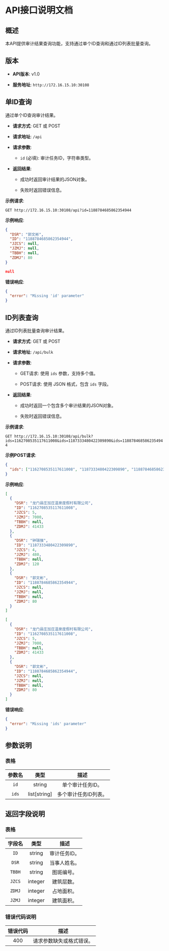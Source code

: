 # **API接口说明文档**

## **概述**

本API提供审计结果查询功能，支持通过单个ID查询和通过ID列表批量查询。

## **版本**

- **API版本**: v1.0

- **服务地址**: `http://172.16.15.10:30108`

## **单ID查询**

通过单个ID查询审计结果。

- **请求方式**: GET 或 POST

- **请求地址**: `/api`

- **请求参数**:

	- `id` (必填): 审计任务ID，字符串类型。

- **返回结果**:

	- 成功时返回审计结果的JSON对象。
	
	- 失败时返回错误信息。

**示例请求**:

`GET http://172.16.15.10:30108/api?id=1188784685862354944`

**示例响应**:

```json
{
  "DSR": "郭文彬",
  "ID": "1188784685862354944",
  "JZCS": null,
  "JZMJ": null,
  "TBBH": null,
  "ZDMJ": 80
}
```

```json
null
```

**错误响应**:

```json
{
  "error": "Missing 'id' parameter"
}
```

## **ID列表查询**

通过ID列表批量查询审计结果。

- **请求方式**: GET 或 POST

- **请求地址**: `/api/bulk`

- **请求参数**:

	- GET请求: 使用 `ids` 参数，支持多个值。
	
	- POST请求: 使用 JSON 格式，包含 `ids` 字段。

- **返回结果**:

	- 成功时返回一个包含多个审计结果的JSON对象。
	
	- 失败时返回错误信息。


**示例请求**:

`GET http://172.16.15.10:30108/api/bulk?ids=1162708535117611008&ids=1187333480422309890&ids=1188784685862354944`

**示例POST请求**:


```json
{
  "ids": ["1162708535117611008", "1187333480422309890", "1188784685862354944"]
}
```

**示例响应**:

```json
[
  {
    "DSR": "龙门县庄加庄温泉度假村有限公司",
    "ID": "1162708535117611008",
    "JZCS": 5,
    "JZMJ": 7000,
    "TBBH": null,
    "ZDMJ": 41433
  },
  {
    "DSR": "钟瑞强",
    "ID": "1187333480422309890",
    "JZCS": 4,
    "JZMJ": 480,
    "TBBH": null,
    "ZDMJ": 120
  },
  {
    "DSR": "郭文彬",
    "ID": "1188784685862354944",
    "JZCS": null,
    "JZMJ": null,
    "TBBH": null,
    "ZDMJ": 80
  }
]
```

```json
[
  {
    "DSR": "龙门县庄加庄温泉度假村有限公司",
    "ID": "1162708535117611008",
    "JZCS": 5,
    "JZMJ": 7000,
    "TBBH": null,
    "ZDMJ": 41433
  },
  {
    "DSR": "郭文彬",
    "ID": "1188784685862354944",
    "JZCS": null,
    "JZMJ": null,
    "TBBH": null,
    "ZDMJ": 80
  }
]
```

**错误响应**:

```json
{
  "error": "Missing 'ids' parameter"
}
```

## **参数说明**

### 表格

|参数名|类型|描述|
|:-:|:-:|:-:|
|`id`|string|单个审计任务ID。|
|`ids`|list[string]|多个审计任务ID列表。|

## **返回字段说明**

### 表格

|字段名|类型|描述|
|:-:|:-:|:-:|
|`ID`|string|审计任务ID。|
|`DSR`|string|当事人姓名。|
|`TBBH`|string|图斑编号。|
|`JZCS`|integer|建筑层数。|
|`ZDMJ`|integer|占地面积。|
|`JZMJ`|integer|建筑面积。|

### **错误代码说明**

| 错误代码 |      描述      |
| :--: | :----------: |
| 400  | 请求参数缺失或格式错误。 |
